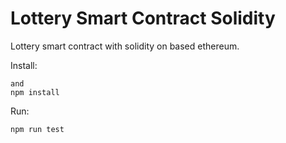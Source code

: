 # Lottery Smart Contract Solidity
Lottery smart contract with solidity on based ethereum.

Install:

```git clone https://github.com/ibrahimkecici/lottery-smart-contract-ethereum-solidity
and
npm install
```

Run:

```npm run test```
